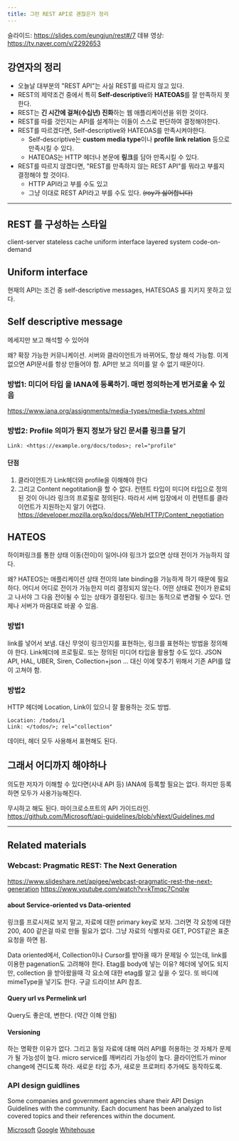 ```yaml
---
title: 그런 REST API로 괜찮은가 정리
---
```


슬라이드: <https://slides.com/eungjun/rest#/7>
데뷰 영상: <https://tv.naver.com/v/2292653>

## 강연자의 정리

- 오늘날 대부분의 "REST API"는 사실 REST를 따르지 않고 있다.
- REST의 제약조건 중에서 특히 **Self-descriptive**와 **HATEOAS**를 잘 만족하지 못한다.
- REST는 **긴 시간에 걸쳐(수십년) 진화**하는 웹 애플리케이션을 위한 것이다.
- REST를 따를 것인지는 API를 설계하는 이들이 스스로 판단하여 결정해야한다.
- REST를 따르겠다면, Self-descriptive와 HATEOAS를 만족시켜야한다.
  - Self-descriptive는 **custom  media type**이나 **profile link relation** 등으로 만족시킬 수 있다.
  - HATEOAS는 HTTP 헤더나 본문에 **링크**를 담아 만족시킬 수 있다.
- REST를 따르지 않겠다면, "REST를 만족하지 않는 REST API"를 뭐라고 부를지 결정해야 할 것이다.
  - HTTP API라고 부를 수도 있고
  - 그냥 이대로 REST API라고 부를 수도 있다. ~~(roy가 싫어합니다)~~

---

## REST 를 구성하는 스타일

client-server
stateless
cache
uniform interface
layered system
code-on-demand

## Uniform interface

현재의 API는 조건 중 self-descriptive messages, HATESOAS 를 지키지 못하고 있다.

## Self descriptive message

메세지만 보고 해석할 수 있어야

왜? 확장 가능한 커뮤니케이션. 서버와 클라이언트가 바뀌어도, 항상 해석 가능함.
이게 없으면 API문서를 항상 만들어야 함. API만 보고 의미를 알 수 없기 때문이다.

### 방법1: 미디어 타입 을 IANA에 등록하기. 매번 정의하는게 번거로울 수 있음

<https://www.iana.org/assignments/media-types/media-types.xhtml>

### 방법2: Profile 의미가 뭔지 정보가 담긴 문서를 링크를 달기

```http
Link: <https://example.org/docs/todos>; rel="profile"
```

#### 단점

1. 클라이언트가 Link헤더와 profile을 이해해야 한다
2. 그리고 Content negotitation을 할 수 없다. 컨텐트 타입이 미디어 타입으로 정의된 것이 아니라 링크의 프로필로 정의된다. 따라서 서버 입장에서 이 컨텐트를 클라이언트가 지원하는지 알기 어렵다.
    <https://developer.mozilla.org/ko/docs/Web/HTTP/Content_negotiation>

## HATEOS

하이퍼링크를 통한 상태 이동(전이)이 일어나야
링크가 없으면 상태 전이가 가능하지 않다.

왜? HATEOS는 애플리케이션 상태 전이의 late binding을 가능하게 하기 때문에 필요하다.
어디서 어디로 전이가 가능한지 미리 결정되지 않는다. 어떤 상태로 전이가 완료되고 나서야 그 다음 전이될 수 있는 상태가 결정된다. 링크는 동적으로 변경될 수 있다. 언제나 서버가 마음대로 바꿀 수 있음.

### 방법1

link를 넣어서 보냄. 대신 무엇이 링크인지를 표현하는, 링크를 표현하는 방법을 정의해야 한다. Link헤더에 프로필로.
또는 정의된 미디어 타입을 활용할 수도 있다. JSON API, HAL, UBER, Siren, Collection+json ... 대신 이에 맞추기 위해서 기존 API를 많이 고쳐야 함.

### 방법2

HTTP 헤더에 Location, Link이 있으니 잘 활용하는 것도 방법.

```http
Location: /todos/1
Link: </todos/>; rel="collection"
```

데이터, 헤더 모두 사용해서 표현해도 된다.

## 그래서 어디까지 해야하나

의도한 저자가 이해할 수 있다면(사내 API 등) IANA에 등록할 필요는 없다. 하지만 등록하면 모두가 사용가능해진다.

무시하고 해도 된다. 마이크로소프트의 API 가이드라인.
<https://github.com/Microsoft/api-guidelines/blob/vNext/Guidelines.md>

---

## Related materials

### Webcast: Pragmatic REST: The Next Generation

<https://www.slideshare.net/apigee/webcast-pragmatic-rest-the-next-generation>
<https://www.youtube.com/watch?v=kTmqc7Cnqlw>

#### about Service-oriented vs Data-oriented

링크를 프로시져로 보지 말고, 자료에 대한 primary key로 보자. 그러면 각 요청에 대한 200, 400 같은걸 따로 만들 필요가 없다. 그냥 자료의 식별자로 GET, POST같은 표준 요청을 하면 됨.

Data oriented에서, Collection이나 Cursor를 받아올 때가 문제일 수 있는데, link를 이용한 pagenation도 고려해야 한다.
Etag를 body에 넣는 이유? 헤더에 넣어도 되지만, collection 을 받아왔을때 각 요소에 대한 etag를 알고 싶을 수 있다.
또 바디에 mimeType을 넣기도 한다. 구글 드라이브 API 참조.

#### Query url vs Permelink url

Query도 좋은데, 변한다. (약간 이해 안됨)

#### Versioning

하는 명확한 이유가 없다.
그리고 동일 자료에 대해 여러 API를 허용하는 것 자체가 문제가 될 가능성이 높다.
micro service를 깨버리리 가능성이 높다.
클라이언트가 minor change에 견디도록 하라. 새로운 타입 추가, 새로운 프로퍼티 추가에도 동작하도록.

### API design guidlines

Some companies and government agencies share their API Design Guidelines with the community.
Each document has been analyzed to list covered topics and their references within the document.

[Microsoft](http://apistylebook.com/design/guidelines/microsoft-rest-api-guidelines)
[Google](http://apistylebook.com/design/guidelines/google-api-design-guide)
[Whitehouse](http://apistylebook.com/design/guidelines/white-house-web-api-standards)
